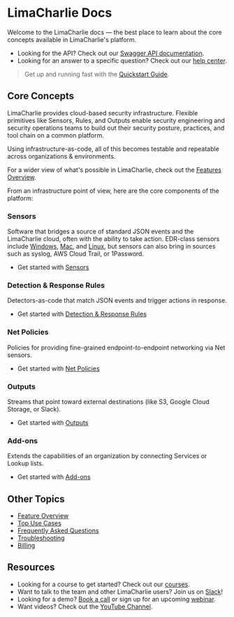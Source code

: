 # LimaCharlie Docs

Welcome to the LimaCharlie docs &mdash; the best place to learn about the core concepts available in LimaCharlie's platform. 

* Looking for the API? Check out our [Swagger API documentation](https://doc.limacharlie.io/docs/api/container/static/swagger/v1/swagger.json).
* Looking for an answer to a specific question? Check out our [help center](https://help.limacharlie.io).

> Get up and running fast with the [Quickstart Guide](lcc_quick_start.md).

## Core Concepts
 
LimaCharlie provides cloud-based security infrastructure. Flexible primitives like Sensors, Rules, and Outputs enable security engineering and security operations teams to build out their security posture, practices, and tool chain on a common platform. 

Using infrastructure-as-code, all of this becomes testable and repeatable across organizations & environments.

For a wider view of what's possible in LimaCharlie, check out the [Features Overview](features.md).

From an infrastructure point of view, here are the core components of the platform:

### Sensors

Software that bridges a source of standard JSON events and the LimaCharlie cloud, often with the ability to take action. EDR-class sensors include [Windows](sensors/windows.md), [Mac](sensors/mac.md), and [Linux](sensors/linux.md), but sensors can also bring in sources such as syslog, AWS Cloud Trail, or 1Password.

* Get started with [Sensors](sensors.md)

### Detection & Response Rules

Detectors-as-code that match JSON events and trigger actions in response.

* Get started with [Detection & Response Rules](dr.md)

### Net Policies

Policies for providing fine-grained endpoint-to-endpoint networking via Net sensors.

* Get started with [Net Policies](lc-net.md)

### Outputs

Streams that point toward external destinations (like S3, Google Cloud Storage, or Slack).

* Get started with [Outputs](outputs.md)

### Add-ons

Extends the capabilities of an organization by connecting Services or Lookup lists.

* Get started with [Add-ons](user_addons.md)

## Other Topics

* [Feature Overview](features.md)
* [Top Use Cases](top-use-cases.md)
* [Frequently Asked Questions](faq.md)
* [Troubleshooting](troubleshooting.md)
* [Billing](billing.md)

## Resources

* Looking for a course to get started? Check out our [courses](https://edu.limacharlie.io/).
* Want to talk to the team and other LimaCharlie users? Join us on [Slack](https://slack.limacharlie.io)!
* Looking for a demo? [Book a call](https://calendly.com/limacharlie-demo) or sign up for an upcoming [webinar](https://www.limacharlie.io/webinar).
* Want videos? Check out the [YouTube Channel](https://www.youtube.com/limacharlieio).